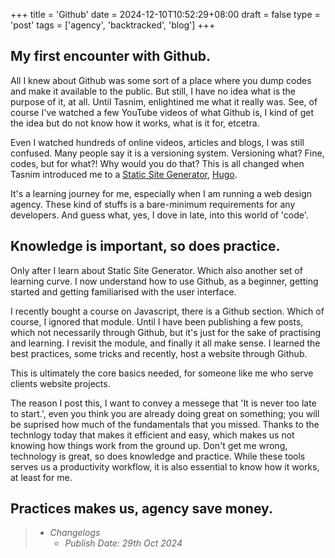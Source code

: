 +++
title = 'Github'
date = 2024-12-10T10:52:29+08:00
draft = false
type = 'post'
tags = ['agency', 'backtracked', 'blog']
+++

## My first encounter with Github.

All I knew about Github was some sort of a place where you dump codes and make it available to the public. But still, I have no idea what is the purpose of it, at all. Until Tasnim, enlightined me what it really was.
See, of course I've watched a few YouTube videos of what Github is, I kind of get the idea but do not know how it works, what is it for, etcetra.

Even I watched hundreds of online videos, articles and blogs, I was still confused. Many people say it is a versioning system. Versioning what? Fine, codes, but for what?! Why would you do that?
This is all changed when Tasnim introduced me to a [Static Site Generator](https://##.com), [Hugo](https://gethugo.io).

It's a learning journey for me, especially when I am running a web design agency. These kind of stuffs is a bare-minimum requirements for any developers. And guess what, yes, I dove in late, into this world of 'code'.

## Knowledge is important, so does practice.

Only after I learn about Static Site Generator. Which also another set of learning curve. I now understand how to use Github, as a beginner, getting started and getting familiarised with the user interface.

I recently bought a course on Javascript, there is a Github section. Which of course, I ignored that module. Until I have been publishing a few posts, which not necessarily through Github, but it's just for the sake of practising and learning.
I revisit the module, and finally it all make sense. I learned the best practices, some tricks and recently, host a website through Github.

This is ultimately the core basics needed, for someone like me who serve clients website projects.

The reason I post this, I want to convey a messege that 'It is never too late to start.', even you think you are already doing great on something; you will be suprised how much of the fundamentals that you missed. Thanks to the technlogy today that makes it efficient and easy, which makes us not knowing how things work from the ground up. Don't get me wrong, technology is great, so does knowledge and practice. While these tools serves us a productivity workflow, it is also essential to know how it works, at least for me.

## Practices makes us, agency save money.


> - *Changelogs*
>   - *Publish Date: 29th Oct 2024*